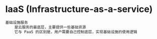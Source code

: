 # IaaS (Infrastructure-as-a-service)
```md
基础设施服务
	是云服务的最底层，主要提供一些基础资源
	它与 PaaS 的区别是，用户需要自己控制底层，实现基础设施的使用逻辑
```

